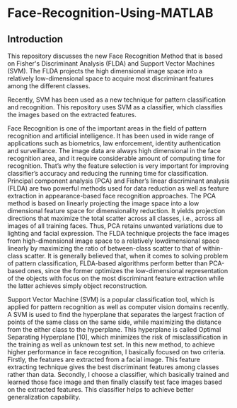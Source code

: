 # Face-Recognition-Using-MATLAB

## Introduction

This repository discusses the new Face Recognition Method that is based on Fisher's Discriminant Analysis (FLDA) and Support Vector Machines (SVM). The FLDA projects the high dimensional image space into a relatively low-dimensional space to acquire most discriminant features among the different classes.

Recently, SVM has been used as a new technique for pattern classification and recognition. This repository uses SVM as a classifier, which classifies the images based on the extracted features.

Face Recognition is one of the important areas in the field of pattern recognition and artificial intelligence. It has been used in wide range of applications such as biometrics, law enforcement, identity authentication and surveillance. The image data are always high dimensional in the face recognition area, and it require considerable amount of computing time for recognition. That’s why the feature selection is very important for improving classifier’s accuracy and reducing the running time for classification.
Principal component analysis (PCA) and Fisher’s linear discriminant
analysis (FLDA) are two powerful methods used for data reduction as well as feature extraction in appearance-based face recognition approaches. The PCA method is based on linearly projecting the image space into a low dimensional feature space for dimensionality reduction. It yields projection directions that maximize the total scatter across all classes, i.e., across all images of all training faces. Thus, PCA retains
unwanted variations due to lighting and facial expression. The FLDA technique projects the face images from high-dimensional image space to a relatively lowdimensional space linearly by maximizing the ratio of between-class scatter to that of within-class scatter. It is generally believed that, when it comes to solving problem of pattern classification, FLDA-based algorithms perform better than PCA-based ones, since the former optimizes the low-dimensional representation of the objects with focus on the most discriminant feature extraction while the latter achieves simply
object reconstruction.

Support Vector Machine (SVM) is a popular classification tool, which is applied for pattern recognition as well as computer vision domains recently. A SVM is used to find the hyperplane that separates the largest fraction of points of the same class on the same side, while maximizing the distance from the either class to the hyperplane. This hyperplane is called Optimal Separating Hyperplane [10], which minimizes the risk of misclassification in the training as well as unknown test set. In this new method, to achieve higher performance in face recognition, I basically focused on two criteria. Firstly, the features are extracted from a facial image. This feature extracting technique gives the best discriminant features among classes rather
than data. Secondly, I choose a classifier, which basically trained and learned those face image and then finally classify test face images based on the extracted features. This classifier helps to achieve better generalization capability.
